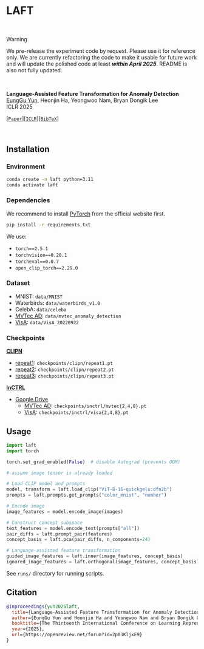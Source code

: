 # LAFT

<br>

> [!WARNING]
> We pre-release the experiment code by request.
> Please use it for reference only.
> We are currently refactoring the code to make it usable for future work and will update the polished code at least _**within April 2025**_.
> README is also not fully updated.

<br>

**Language-Assisted Feature Transformation for Anomaly Detection** \
[EungGu Yun](https://github.com/yuneg11), Heonjin Ha, Yeongwoo Nam, Bryan Dongik Lee \
ICLR 2025

[[`Paper`](https://arxiv.org/abs/2503.01184)][[`ICLR`](https://openreview.net/forum?id=2p03KljxE9)][[`BibTeX`](#citation)]

<br>

## Installation

### Environment

```bash
conda create -n laft python=3.11
conda activate laft
```

### Dependencies

We recommend to install [PyTorch](https://pytorch.org/get-started/locally/) from the official website first.

```bash
pip install -r requirements.txt
```

We use:

- `torch==2.5.1`
- `torchvision==0.20.1`
- `torcheval==0.0.7`
- `open_clip_torch==2.29.0`

### Dataset

- MNIST: `data/MNIST`
- Waterbirds: `data/waterbirds_v1.0`
- CelebA: `data/celeba`
- [MVTec AD](https://www.mvtec.com/company/research/datasets/mvtec-ad): `data/mvtec_anomaly_detection`
- [VisA](https://amazon-visual-anomaly.s3.us-west-2.amazonaws.com/VisA_20220922.tar): `data/VisA_20220922`

### Checkpoints

[**CLIPN**](https://github.com/xmed-lab/CLIPN)

- [repeat1](https://drive.google.com/drive/folders/1CRIKr0vwrvK4Mc63zfhg2o8cbEGct4oF?usp=sharing): `checkpoints/clipn/repeat1.pt`
- [repeat2](https://drive.google.com/drive/folders/1eNaaPaRWz0La8_qQliX30A4I7Y44yDMY?usp=sharing): `checkpoints/clipn/repeat2.pt`
- [repeat3](https://drive.google.com/drive/folders/1qF4Pm1JSL3P0H4losPSmvldubFj91dew?usp=sharing): `checkpoints/clipn/repeat3.pt`

[**InCTRL**](https://github.com/mala-lab/InCTRL)

- [Google Drive](https://drive.google.com/drive/folders/1McmfxF8_H0BeRvcJ_poGIB-ATQCDDEIa?usp=sharing)
  - [MVTec AD](https://drive.google.com/file/d/1zEHsbbuUgBC4yuDu3g23wbUGmWmVyDRQ/view?usp=drive_link): `checkpoints/inctrl/mvtec{2,4,8}.pt`
  - [VisA](https://drive.google.com/file/d/1uDOnyRAlwtDukfhglR8YxidsnlezBD6I/view?usp=drive_link): `checkpoints/inctrl/visa{2,4,8}.pt`

## Usage

```python
import laft
import torch

torch.set_grad_enabled(False)  # disable Autograd (prevents OOM)

# assume image tensor is already loaded

# Load CLIP model and prompts
model, transform = laft.load_clip("ViT-B-16-quickgelu:dfn2b")
prompts = laft.prompts.get_prompts("color_mnist", "number")

# Encode image
image_features = model.encode_image(images)

# Construct concept subspace
text_features = model.encode_text(prompts["all"])
pair_diffs = laft.prompt_pair(features)
concept_basis = laft.pca(pair_diffs, n_components=24)

# Language-assisted feature transformation
guided_image_features = laft.inner(image_features, concept_basis)
ignored_image_features = laft.orthogonal(image_features, concept_basis)
```

See `runs/` directory for running scripts.

## Citation

```bibtex
@inproceedings{yun2025laft,
  title={Language-Assisted Feature Transformation for Anomaly Detection},
  author={EungGu Yun and Heonjin Ha and Yeongwoo Nam and Bryan Dongik Lee},
  booktitle={The Thirteenth International Conference on Learning Representations},
  year={2025},
  url={https://openreview.net/forum?id=2p03KljxE9}
}
```
